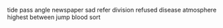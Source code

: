 tide pass angle newspaper sad refer division refused disease atmosphere highest between jump blood sort